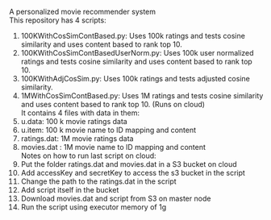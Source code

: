A personalized movie recommender system<br />
This repository has 4 scripts:<br />
1. 100KWithCosSimContBased.py: Uses 100k ratings and tests cosine similarity and uses content based to rank top 10.<br />
2. 100KWithCosSimContBasedUserNorm.py: Uses 100k user normalized ratings and tests cosine similarity and uses content based to rank top 10.<br />
3. 100KWithAdjCosSim.py: Uses 100k ratings and tests adjusted cosine similarity.<br />
4. 1MWithCosSimContBased.py: Uses 1M ratings and tests cosine similarity and uses content based to rank top 10. (Runs on cloud)<br />
It contains 4 files with data in them:<br />
1. u.data: 100 k movie ratings data<br />
2. u.item: 100 k movie name to ID mapping and content<br />
3. ratings.dat: 1M movie ratings data<br />
4. movies.dat : 1M movie name to ID mapping and content<br />
Notes on how to run last script on cloud:<br />
1. Put the folder ratings.dat and movies.dat in a S3 bucket on cloud<br />
2. Add accessKey and secretKey to access the s3 bucket in the script<br />
3. Change the path to the ratings.dat in the script<br />
3. Add script itself in the bucket<br />
4. Download movies.dat and script from S3 on master node<br />
5. Run the script using executor memory of 1g
